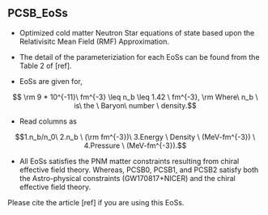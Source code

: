 ## PCSB_EoSs
  * Optimized cold matter Neutron Star equations of state based upon the Relativisitc Mean Field (RMF) Approximation.

  * The detail of the parameteriziation for each EoSs can be found from the Table 2 of [ref].
  * EoSs are given  for,
  ```math
   \rm 9 * 10^{-11}\  fm^{-3} \leq n_b \leq 1.42 \ fm^{-3},
   
   \rm Where\  n_b \ is\  the \ Baryon\ number \   density.
   ```
   * Read columns as 
   ```math
   1.n_b/n_0\   2.n_b \ (\rm fm^{-3})\  3.Energy \ Density \  (MeV-fm^{-3}) \ 4.Pressure \  (MeV-fm^{-3}).
  ```

 * All EoSs satisfies the PNM matter constraints resulting from  chiral effective field theory. Whereas, PCSB0, PCSB1, and PCSB2 satisfy both the Astro-physical constraints (GW170817+NICER) and the chiral effective field theory.


Please cite the article [ref] if you are using this EoSs.
